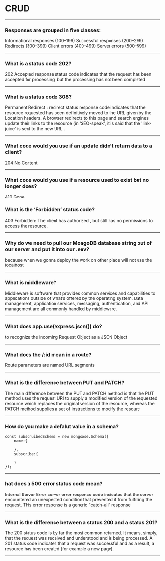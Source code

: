 # CRUD

--------------

### Responses are grouped in five classes:
Informational responses (100–199) Successful responses (200–299) Redirects (300–399) Client errors (400–499) Server errors (500–599)

--------------

### What is a status code 202?

202 Accepted response status code indicates that the request has been accepted for processing, but the processing has not been completed

--------------
### What is a status code 308?

Permanent Redirect : redirect status response code indicates that the resource requested has been definitively moved to the URL given by the Location headers. A browser redirects to this page and search engines update their links to the resource (in 'SEO-speak', it is said that the 'link-juice' is sent to the new URL .

--------------
###  What code would you use if an update didn’t return data to a client?

204 No Content

--------------
###  What code would you use if a resource used to exist but no longer does?

410 Gone

### What is the ‘Forbidden’ status code?

403 Forbidden: The client has authorized , but still has no permissions to access the resource.

--------------

### Why do we need to pull our MongoDB database string out of our server and put it into our .env?

because when we gonna deploy the work on other place will not use the localhost

--------------

### What is middleware?

Middleware is software that provides common services and capabilities to applications outside of what’s offered by the operating system. Data management, application services, messaging, authentication, and API management are all commonly handled by middleware.

--------------


### What does app.use(express.json()) do?

to recognize the incoming Request Object as a JSON Object

--------------


### What does the /:id mean in a route?

Route parameters are named URL segments

--------------


### What is the difference between PUT and PATCH?

The main difference between the PUT and PATCH method is that the PUT method uses the request URI to supply a modified version of the requested resource which replaces the original version of the resource, whereas the PATCH method supplies a set of instructions to modify the resourc

--------------


### How do you make a defalut value in a schema?

````
const subscruibedSchema = new mongoose.Schema({
    name:{

    },
    subscribe:{

    }
});
````

--------------


###  hat does a 500 error status code mean?

Internal Server Error server error response code indicates that the server encountered an unexpected condition that prevented it from fulfilling the request. This error response is a generic "catch-all" response

--------------


###  What is the difference between a status 200 and a status 201?

The 200 status code is by far the most common returned. It means, simply, that the request was received and understood and is being processed. A 201 status code indicates that a request was successful and as a result, a resource has been created (for example a new page).

--------------



